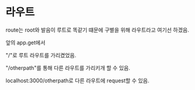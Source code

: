 # 라우트

route는 root와 발음이 루트로 똑같기 떄문에 구별을 위해 라우트라고 여기선 하겠음.



앞의 app.get에서

"/"로 루트 라우트를 가리켰었음.

"/otherpath"를 통해 다른 라우트를 가리키개 할 수 있음.

localhost:3000/otherpath로 다른 라우트에 request할 수 있음.